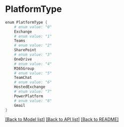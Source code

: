 # PlatformType
```powershell
enum PlatformType {
    # enum value: "0"
    Exchange
    # enum value: "1"
    Teams
    # enum value: "2"
    SharePoint
    # enum value: "3"
    OneDrive
    # enum value: "4"
    M365Group
    # enum value: "5"
    TeamChat
    # enum value: "6"
    HostedExchange
    # enum value: "7"
    PowerPlatform
    # enum value: "8"
    Gmail
}
```


[[Back to Model list]](../README.md#documentation-for-models) [[Back to API list]](../README.md#documentation-for-api-endpoints) [[Back to README]](../README.md)
